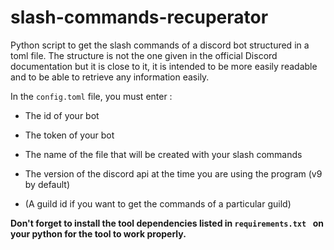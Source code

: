 # slash-commands-recuperator
Python script to get the slash commands of a discord bot structured in a toml file. The structure is not the one given in the official Discord documentation but it is close to it, it is intended to be more easily readable and to be able to retrieve any information easily.

In the `config.toml` file, you must enter :

- The id of your bot
- The token of your bot

- The name of the file that will be created with your slash commands
- The version of the discord api at the time you are using the program (v9 by default)

- (A guild id if you want to get the commands of a particular guild)

**Don't forget to install the tool dependencies listed in `requirements.txt ` on your python for the tool to work properly.**
